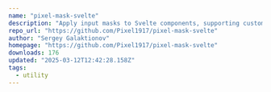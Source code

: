 ```yaml
---
name: "pixel-mask-svelte"
description: "Apply input masks to Svelte components, supporting custom tokens."
repo_url: "https://github.com/Pixel1917/pixel-mask-svelte"
author: "Sergey Galaktionov"
homepage: "https://github.com/Pixel1917/pixel-mask-svelte"
downloads: 176
updated: "2025-03-12T12:42:28.158Z"
tags: 
  - utility
---
```

